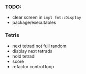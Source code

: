 ### TODO:
* clear screen in `impl fmt::Display`
* package/executables

### Tetris
* next tetrad not full random
* display next tetrads
* hold tetrad
* score
* refactor control loop
